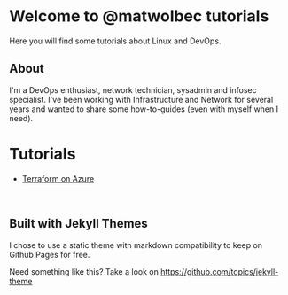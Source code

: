 # Welcome to @matwolbec tutorials

Here you will find some tutorials about Linux and DevOps.

## About

I'm a DevOps enthusiast, network technician, sysadmin and infosec specialist. I've been working with Infrastructure and Network for several years and wanted to share some how-to-guides (even with myself when I need). 

# Tutorials
- [Terraform on Azure](terraform/azure.md)

<br>

## Built with Jekyll Themes

I chose to use a static theme with markdown compatibility to keep on Github Pages for free.

Need something like this? Take a look on https://github.com/topics/jekyll-theme 
